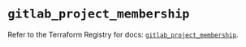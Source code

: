 # `gitlab_project_membership`

Refer to the Terraform Registry for docs: [`gitlab_project_membership`](https://registry.terraform.io/providers/gitlabhq/gitlab/16.8.0/docs/resources/project_membership).
